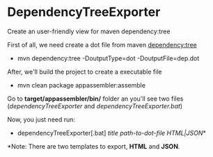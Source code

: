 DependencyTreeExporter
======================

Create an user-friendly view for maven dependency:tree

First of all, we need create a dot file from maven [dependency:tree](http://maven.apache.org/plugins/maven-dependency-plugin/tree-mojo.html)

* mvn dependency:tree -DoutputType=dot -DoutputFile=dep.dot

After, we'll build the project to create a executable file

* mvn clean package appassembler:assemble

Go to **target/appassembler/bin/** folder an you'll see two files (*dependencyTreeExporter* and *dependencyTreeExporter.bat*)

Now, you just need run:

* dependencyTreeExporter[.bat] *title* *path-to-dot-file* *HTML|JSON**


\*Note: There are two templates to export, **HTML** and **JSON**.